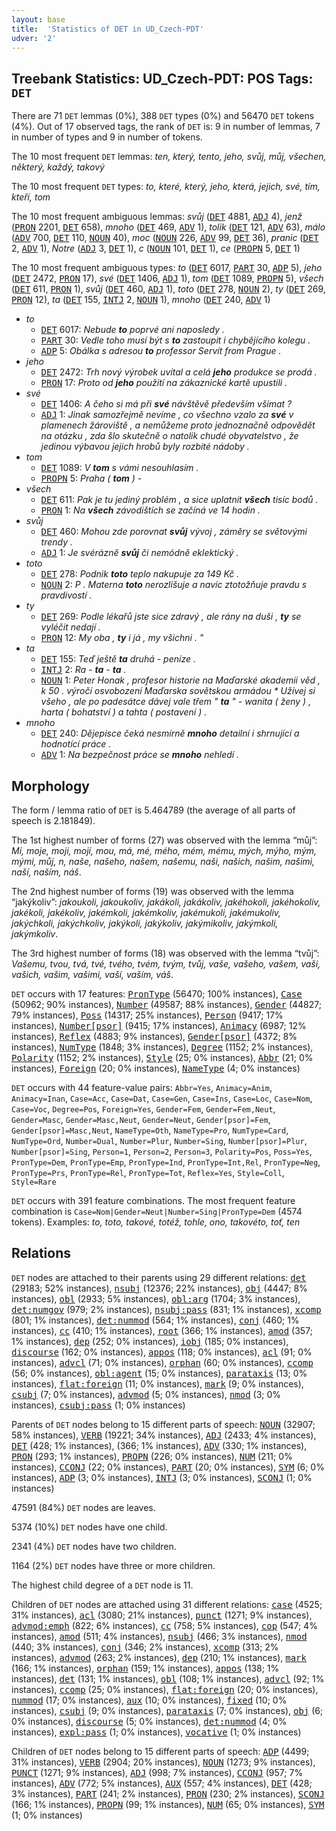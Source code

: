 ```yaml
---
layout: base
title:  'Statistics of DET in UD_Czech-PDT'
udver: '2'
---
```


## Treebank Statistics: UD_Czech-PDT: POS Tags: `DET`

There are 71 `DET` lemmas (0%), 388 `DET` types (0%) and 56470 `DET` tokens (4%).
Out of 17 observed tags, the rank of `DET` is: 9 in number of lemmas, 7 in number of types and 9 in number of tokens.

The 10 most frequent `DET` lemmas: <em>ten, který, tento, jeho, svůj, můj, všechen, některý, každý, takový</em>

The 10 most frequent `DET` types:  <em>to, které, který, jeho, která, jejich, své, tím, kteří, tom</em>

The 10 most frequent ambiguous lemmas: <em>svůj</em> (<tt><a href="cs_pdt-pos-DET.html">DET</a></tt> 4881, <tt><a href="cs_pdt-pos-ADJ.html">ADJ</a></tt> 4), <em>jenž</em> (<tt><a href="cs_pdt-pos-PRON.html">PRON</a></tt> 2201, <tt><a href="cs_pdt-pos-DET.html">DET</a></tt> 658), <em>mnoho</em> (<tt><a href="cs_pdt-pos-DET.html">DET</a></tt> 469, <tt><a href="cs_pdt-pos-ADV.html">ADV</a></tt> 1), <em>tolik</em> (<tt><a href="cs_pdt-pos-DET.html">DET</a></tt> 121, <tt><a href="cs_pdt-pos-ADV.html">ADV</a></tt> 63), <em>málo</em> (<tt><a href="cs_pdt-pos-ADV.html">ADV</a></tt> 700, <tt><a href="cs_pdt-pos-DET.html">DET</a></tt> 110, <tt><a href="cs_pdt-pos-NOUN.html">NOUN</a></tt> 40), <em>moc</em> (<tt><a href="cs_pdt-pos-NOUN.html">NOUN</a></tt> 226, <tt><a href="cs_pdt-pos-ADV.html">ADV</a></tt> 99, <tt><a href="cs_pdt-pos-DET.html">DET</a></tt> 36), <em>pranic</em> (<tt><a href="cs_pdt-pos-DET.html">DET</a></tt> 2, <tt><a href="cs_pdt-pos-ADV.html">ADV</a></tt> 1), <em>Notre</em> (<tt><a href="cs_pdt-pos-ADJ.html">ADJ</a></tt> 3, <tt><a href="cs_pdt-pos-DET.html">DET</a></tt> 1), <em>c</em> (<tt><a href="cs_pdt-pos-NOUN.html">NOUN</a></tt> 101, <tt><a href="cs_pdt-pos-DET.html">DET</a></tt> 1), <em>ce</em> (<tt><a href="cs_pdt-pos-PROPN.html">PROPN</a></tt> 5, <tt><a href="cs_pdt-pos-DET.html">DET</a></tt> 1)

The 10 most frequent ambiguous types:  <em>to</em> (<tt><a href="cs_pdt-pos-DET.html">DET</a></tt> 6017, <tt><a href="cs_pdt-pos-PART.html">PART</a></tt> 30, <tt><a href="cs_pdt-pos-ADP.html">ADP</a></tt> 5), <em>jeho</em> (<tt><a href="cs_pdt-pos-DET.html">DET</a></tt> 2472, <tt><a href="cs_pdt-pos-PRON.html">PRON</a></tt> 17), <em>své</em> (<tt><a href="cs_pdt-pos-DET.html">DET</a></tt> 1406, <tt><a href="cs_pdt-pos-ADJ.html">ADJ</a></tt> 1), <em>tom</em> (<tt><a href="cs_pdt-pos-DET.html">DET</a></tt> 1089, <tt><a href="cs_pdt-pos-PROPN.html">PROPN</a></tt> 5), <em>všech</em> (<tt><a href="cs_pdt-pos-DET.html">DET</a></tt> 611, <tt><a href="cs_pdt-pos-PRON.html">PRON</a></tt> 1), <em>svůj</em> (<tt><a href="cs_pdt-pos-DET.html">DET</a></tt> 460, <tt><a href="cs_pdt-pos-ADJ.html">ADJ</a></tt> 1), <em>toto</em> (<tt><a href="cs_pdt-pos-DET.html">DET</a></tt> 278, <tt><a href="cs_pdt-pos-NOUN.html">NOUN</a></tt> 2), <em>ty</em> (<tt><a href="cs_pdt-pos-DET.html">DET</a></tt> 269, <tt><a href="cs_pdt-pos-PRON.html">PRON</a></tt> 12), <em>ta</em> (<tt><a href="cs_pdt-pos-DET.html">DET</a></tt> 155, <tt><a href="cs_pdt-pos-INTJ.html">INTJ</a></tt> 2, <tt><a href="cs_pdt-pos-NOUN.html">NOUN</a></tt> 1), <em>mnoho</em> (<tt><a href="cs_pdt-pos-DET.html">DET</a></tt> 240, <tt><a href="cs_pdt-pos-ADV.html">ADV</a></tt> 1)


* <em>to</em>
  * <tt><a href="cs_pdt-pos-DET.html">DET</a></tt> 6017: <em>Nebude <b>to</b> poprvé ani naposledy .</em>
  * <tt><a href="cs_pdt-pos-PART.html">PART</a></tt> 30: <em>Vedle toho musí být s <b>to</b> zastoupit i chybějícího kolegu .</em>
  * <tt><a href="cs_pdt-pos-ADP.html">ADP</a></tt> 5: <em>Obálka s adresou <b>to</b> professor Servít from Prague .</em>
* <em>jeho</em>
  * <tt><a href="cs_pdt-pos-DET.html">DET</a></tt> 2472: <em>Trh nový výrobek uvítal a celá <b>jeho</b> produkce se prodá .</em>
  * <tt><a href="cs_pdt-pos-PRON.html">PRON</a></tt> 17: <em>Proto od <b>jeho</b> použití na zákaznické kartě upustili .</em>
* <em>své</em>
  * <tt><a href="cs_pdt-pos-DET.html">DET</a></tt> 1406: <em>A čeho si má při <b>své</b> návštěvě především všímat ?</em>
  * <tt><a href="cs_pdt-pos-ADJ.html">ADJ</a></tt> 1: <em>Jinak samozřejmě nevíme , co všechno vzalo za <b>své</b> v plamenech žároviště , a nemůžeme proto jednoznačně odpovědět na otázku , zda šlo skutečně o natolik chudé obyvatelstvo , že jedinou výbavou jejich hrobů byly rozbité nádoby .</em>
* <em>tom</em>
  * <tt><a href="cs_pdt-pos-DET.html">DET</a></tt> 1089: <em>V <b>tom</b> s vámi nesouhlasím .</em>
  * <tt><a href="cs_pdt-pos-PROPN.html">PROPN</a></tt> 5: <em>Praha ( <b>tom</b> ) -</em>
* <em>všech</em>
  * <tt><a href="cs_pdt-pos-DET.html">DET</a></tt> 611: <em>Pak je tu jediný problém , a sice uplatnit <b>všech</b> tisíc bodů .</em>
  * <tt><a href="cs_pdt-pos-PRON.html">PRON</a></tt> 1: <em>Na <b>všech</b> závodištích se začíná ve 14 hodin .</em>
* <em>svůj</em>
  * <tt><a href="cs_pdt-pos-DET.html">DET</a></tt> 460: <em>Mohou zde porovnat <b>svůj</b> vývoj , záměry se světovými trendy .</em>
  * <tt><a href="cs_pdt-pos-ADJ.html">ADJ</a></tt> 1: <em>Je svérázně <b>svůj</b> či nemódně eklektický .</em>
* <em>toto</em>
  * <tt><a href="cs_pdt-pos-DET.html">DET</a></tt> 278: <em>Podnik <b>toto</b> teplo nakupuje za 149 Kč .</em>
  * <tt><a href="cs_pdt-pos-NOUN.html">NOUN</a></tt> 2: <em>P . Materna <b>toto</b> nerozlišuje a navíc ztotožňuje pravdu s pravdivostí .</em>
* <em>ty</em>
  * <tt><a href="cs_pdt-pos-DET.html">DET</a></tt> 269: <em>Podle lékařů jste sice zdravý , ale rány na duši , <b>ty</b> se vyléčit nedají .</em>
  * <tt><a href="cs_pdt-pos-PRON.html">PRON</a></tt> 12: <em>My oba , <b>ty</b> i já , my všichni . "</em>
* <em>ta</em>
  * <tt><a href="cs_pdt-pos-DET.html">DET</a></tt> 155: <em>Teď ještě <b>ta</b> druhá - peníze .</em>
  * <tt><a href="cs_pdt-pos-INTJ.html">INTJ</a></tt> 2: <em>Ra - <b>ta</b> - <b>ta</b> .</em>
  * <tt><a href="cs_pdt-pos-NOUN.html">NOUN</a></tt> 1: <em>Peter Honak , profesor historie na Maďarské akademii věd , k 50 . výročí osvobození Maďarska sovětskou armádou * Užívej si všeho , ale po padesátce dávej vale třem " <b>ta</b> " - wanita ( ženy ) , harta ( bohatství ) a tahta ( postavení ) .</em>
* <em>mnoho</em>
  * <tt><a href="cs_pdt-pos-DET.html">DET</a></tt> 240: <em>Dějepisce čeká nesmírně <b>mnoho</b> detailní i shrnující a hodnotící práce .</em>
  * <tt><a href="cs_pdt-pos-ADV.html">ADV</a></tt> 1: <em>Na bezpečnost práce se <b>mnoho</b> nehledí .</em>

## Morphology

The form / lemma ratio of `DET` is 5.464789 (the average of all parts of speech is 2.181849).

The 1st highest number of forms (27) was observed with the lemma “můj”: <em>Mí, moje, moji, mojí, mou, má, mé, mého, mém, mému, mých, mýho, mým, mými, můj, n, naše, našeho, našem, našemu, naši, našich, našim, našimi, naší, naším, náš</em>.

The 2nd highest number of forms (19) was observed with the lemma “jakýkoliv”: <em>jakoukoli, jakoukoliv, jakákoli, jakákoliv, jakéhokoli, jakéhokoliv, jakékoli, jakékoliv, jakémkoli, jakémkoliv, jakémukoli, jakémukoliv, jakýchkoli, jakýchkoliv, jakýkoli, jakýkoliv, jakýmikoliv, jakýmkoli, jakýmkoliv</em>.

The 3rd highest number of forms (18) was observed with the lemma “tvůj”: <em>Vašemu, tvou, tvá, tvé, tvého, tvém, tvým, tvůj, vaše, vašeho, vašem, vaši, vašich, vašim, vašimi, vaší, vaším, váš</em>.

`DET` occurs with 17 features: <tt><a href="cs_pdt-feat-PronType.html">PronType</a></tt> (56470; 100% instances), <tt><a href="cs_pdt-feat-Case.html">Case</a></tt> (50962; 90% instances), <tt><a href="cs_pdt-feat-Number.html">Number</a></tt> (49587; 88% instances), <tt><a href="cs_pdt-feat-Gender.html">Gender</a></tt> (44827; 79% instances), <tt><a href="cs_pdt-feat-Poss.html">Poss</a></tt> (14317; 25% instances), <tt><a href="cs_pdt-feat-Person.html">Person</a></tt> (9417; 17% instances), <tt><a href="cs_pdt-feat-Number-psor.html">Number[psor]</a></tt> (9415; 17% instances), <tt><a href="cs_pdt-feat-Animacy.html">Animacy</a></tt> (6987; 12% instances), <tt><a href="cs_pdt-feat-Reflex.html">Reflex</a></tt> (4883; 9% instances), <tt><a href="cs_pdt-feat-Gender-psor.html">Gender[psor]</a></tt> (4372; 8% instances), <tt><a href="cs_pdt-feat-NumType.html">NumType</a></tt> (1848; 3% instances), <tt><a href="cs_pdt-feat-Degree.html">Degree</a></tt> (1152; 2% instances), <tt><a href="cs_pdt-feat-Polarity.html">Polarity</a></tt> (1152; 2% instances), <tt><a href="cs_pdt-feat-Style.html">Style</a></tt> (25; 0% instances), <tt><a href="cs_pdt-feat-Abbr.html">Abbr</a></tt> (21; 0% instances), <tt><a href="cs_pdt-feat-Foreign.html">Foreign</a></tt> (20; 0% instances), <tt><a href="cs_pdt-feat-NameType.html">NameType</a></tt> (4; 0% instances)

`DET` occurs with 44 feature-value pairs: `Abbr=Yes`, `Animacy=Anim`, `Animacy=Inan`, `Case=Acc`, `Case=Dat`, `Case=Gen`, `Case=Ins`, `Case=Loc`, `Case=Nom`, `Case=Voc`, `Degree=Pos`, `Foreign=Yes`, `Gender=Fem`, `Gender=Fem,Neut`, `Gender=Masc`, `Gender=Masc,Neut`, `Gender=Neut`, `Gender[psor]=Fem`, `Gender[psor]=Masc,Neut`, `NameType=Oth`, `NameType=Pro`, `NumType=Card`, `NumType=Ord`, `Number=Dual`, `Number=Plur`, `Number=Sing`, `Number[psor]=Plur`, `Number[psor]=Sing`, `Person=1`, `Person=2`, `Person=3`, `Polarity=Pos`, `Poss=Yes`, `PronType=Dem`, `PronType=Emp`, `PronType=Ind`, `PronType=Int,Rel`, `PronType=Neg`, `PronType=Prs`, `PronType=Rel`, `PronType=Tot`, `Reflex=Yes`, `Style=Coll`, `Style=Rare`

`DET` occurs with 391 feature combinations.
The most frequent feature combination is `Case=Nom|Gender=Neut|Number=Sing|PronType=Dem` (4574 tokens).
Examples: <em>to, toto, takové, totéž, tohle, ono, takovéto, toť, ten</em>


## Relations

`DET` nodes are attached to their parents using 29 different relations: <tt><a href="cs_pdt-dep-det.html">det</a></tt> (29183; 52% instances), <tt><a href="cs_pdt-dep-nsubj.html">nsubj</a></tt> (12376; 22% instances), <tt><a href="cs_pdt-dep-obj.html">obj</a></tt> (4447; 8% instances), <tt><a href="cs_pdt-dep-obl.html">obl</a></tt> (2933; 5% instances), <tt><a href="cs_pdt-dep-obl-arg.html">obl:arg</a></tt> (1704; 3% instances), <tt><a href="cs_pdt-dep-det-numgov.html">det:numgov</a></tt> (979; 2% instances), <tt><a href="cs_pdt-dep-nsubj-pass.html">nsubj:pass</a></tt> (831; 1% instances), <tt><a href="cs_pdt-dep-xcomp.html">xcomp</a></tt> (801; 1% instances), <tt><a href="cs_pdt-dep-det-nummod.html">det:nummod</a></tt> (564; 1% instances), <tt><a href="cs_pdt-dep-conj.html">conj</a></tt> (460; 1% instances), <tt><a href="cs_pdt-dep-cc.html">cc</a></tt> (410; 1% instances), <tt><a href="cs_pdt-dep-root.html">root</a></tt> (366; 1% instances), <tt><a href="cs_pdt-dep-amod.html">amod</a></tt> (357; 1% instances), <tt><a href="cs_pdt-dep-dep.html">dep</a></tt> (252; 0% instances), <tt><a href="cs_pdt-dep-iobj.html">iobj</a></tt> (185; 0% instances), <tt><a href="cs_pdt-dep-discourse.html">discourse</a></tt> (162; 0% instances), <tt><a href="cs_pdt-dep-appos.html">appos</a></tt> (118; 0% instances), <tt><a href="cs_pdt-dep-acl.html">acl</a></tt> (91; 0% instances), <tt><a href="cs_pdt-dep-advcl.html">advcl</a></tt> (71; 0% instances), <tt><a href="cs_pdt-dep-orphan.html">orphan</a></tt> (60; 0% instances), <tt><a href="cs_pdt-dep-ccomp.html">ccomp</a></tt> (56; 0% instances), <tt><a href="cs_pdt-dep-obl-agent.html">obl:agent</a></tt> (15; 0% instances), <tt><a href="cs_pdt-dep-parataxis.html">parataxis</a></tt> (13; 0% instances), <tt><a href="cs_pdt-dep-flat-foreign.html">flat:foreign</a></tt> (11; 0% instances), <tt><a href="cs_pdt-dep-mark.html">mark</a></tt> (9; 0% instances), <tt><a href="cs_pdt-dep-csubj.html">csubj</a></tt> (7; 0% instances), <tt><a href="cs_pdt-dep-advmod.html">advmod</a></tt> (5; 0% instances), <tt><a href="cs_pdt-dep-nmod.html">nmod</a></tt> (3; 0% instances), <tt><a href="cs_pdt-dep-csubj-pass.html">csubj:pass</a></tt> (1; 0% instances)

Parents of `DET` nodes belong to 15 different parts of speech: <tt><a href="cs_pdt-pos-NOUN.html">NOUN</a></tt> (32907; 58% instances), <tt><a href="cs_pdt-pos-VERB.html">VERB</a></tt> (19221; 34% instances), <tt><a href="cs_pdt-pos-ADJ.html">ADJ</a></tt> (2433; 4% instances), <tt><a href="cs_pdt-pos-DET.html">DET</a></tt> (428; 1% instances),  (366; 1% instances), <tt><a href="cs_pdt-pos-ADV.html">ADV</a></tt> (330; 1% instances), <tt><a href="cs_pdt-pos-PRON.html">PRON</a></tt> (293; 1% instances), <tt><a href="cs_pdt-pos-PROPN.html">PROPN</a></tt> (226; 0% instances), <tt><a href="cs_pdt-pos-NUM.html">NUM</a></tt> (211; 0% instances), <tt><a href="cs_pdt-pos-CCONJ.html">CCONJ</a></tt> (22; 0% instances), <tt><a href="cs_pdt-pos-PART.html">PART</a></tt> (20; 0% instances), <tt><a href="cs_pdt-pos-SYM.html">SYM</a></tt> (6; 0% instances), <tt><a href="cs_pdt-pos-ADP.html">ADP</a></tt> (3; 0% instances), <tt><a href="cs_pdt-pos-INTJ.html">INTJ</a></tt> (3; 0% instances), <tt><a href="cs_pdt-pos-SCONJ.html">SCONJ</a></tt> (1; 0% instances)

47591 (84%) `DET` nodes are leaves.

5374 (10%) `DET` nodes have one child.

2341 (4%) `DET` nodes have two children.

1164 (2%) `DET` nodes have three or more children.

The highest child degree of a `DET` node is 11.

Children of `DET` nodes are attached using 31 different relations: <tt><a href="cs_pdt-dep-case.html">case</a></tt> (4525; 31% instances), <tt><a href="cs_pdt-dep-acl.html">acl</a></tt> (3080; 21% instances), <tt><a href="cs_pdt-dep-punct.html">punct</a></tt> (1271; 9% instances), <tt><a href="cs_pdt-dep-advmod-emph.html">advmod:emph</a></tt> (822; 6% instances), <tt><a href="cs_pdt-dep-cc.html">cc</a></tt> (758; 5% instances), <tt><a href="cs_pdt-dep-cop.html">cop</a></tt> (547; 4% instances), <tt><a href="cs_pdt-dep-amod.html">amod</a></tt> (511; 4% instances), <tt><a href="cs_pdt-dep-nsubj.html">nsubj</a></tt> (466; 3% instances), <tt><a href="cs_pdt-dep-nmod.html">nmod</a></tt> (440; 3% instances), <tt><a href="cs_pdt-dep-conj.html">conj</a></tt> (346; 2% instances), <tt><a href="cs_pdt-dep-xcomp.html">xcomp</a></tt> (313; 2% instances), <tt><a href="cs_pdt-dep-advmod.html">advmod</a></tt> (263; 2% instances), <tt><a href="cs_pdt-dep-dep.html">dep</a></tt> (210; 1% instances), <tt><a href="cs_pdt-dep-mark.html">mark</a></tt> (166; 1% instances), <tt><a href="cs_pdt-dep-orphan.html">orphan</a></tt> (159; 1% instances), <tt><a href="cs_pdt-dep-appos.html">appos</a></tt> (138; 1% instances), <tt><a href="cs_pdt-dep-det.html">det</a></tt> (131; 1% instances), <tt><a href="cs_pdt-dep-obl.html">obl</a></tt> (108; 1% instances), <tt><a href="cs_pdt-dep-advcl.html">advcl</a></tt> (92; 1% instances), <tt><a href="cs_pdt-dep-ccomp.html">ccomp</a></tt> (25; 0% instances), <tt><a href="cs_pdt-dep-flat-foreign.html">flat:foreign</a></tt> (20; 0% instances), <tt><a href="cs_pdt-dep-nummod.html">nummod</a></tt> (17; 0% instances), <tt><a href="cs_pdt-dep-aux.html">aux</a></tt> (10; 0% instances), <tt><a href="cs_pdt-dep-fixed.html">fixed</a></tt> (10; 0% instances), <tt><a href="cs_pdt-dep-csubj.html">csubj</a></tt> (9; 0% instances), <tt><a href="cs_pdt-dep-parataxis.html">parataxis</a></tt> (7; 0% instances), <tt><a href="cs_pdt-dep-obj.html">obj</a></tt> (6; 0% instances), <tt><a href="cs_pdt-dep-discourse.html">discourse</a></tt> (5; 0% instances), <tt><a href="cs_pdt-dep-det-nummod.html">det:nummod</a></tt> (4; 0% instances), <tt><a href="cs_pdt-dep-expl-pass.html">expl:pass</a></tt> (1; 0% instances), <tt><a href="cs_pdt-dep-vocative.html">vocative</a></tt> (1; 0% instances)

Children of `DET` nodes belong to 15 different parts of speech: <tt><a href="cs_pdt-pos-ADP.html">ADP</a></tt> (4499; 31% instances), <tt><a href="cs_pdt-pos-VERB.html">VERB</a></tt> (2904; 20% instances), <tt><a href="cs_pdt-pos-NOUN.html">NOUN</a></tt> (1273; 9% instances), <tt><a href="cs_pdt-pos-PUNCT.html">PUNCT</a></tt> (1271; 9% instances), <tt><a href="cs_pdt-pos-ADJ.html">ADJ</a></tt> (998; 7% instances), <tt><a href="cs_pdt-pos-CCONJ.html">CCONJ</a></tt> (957; 7% instances), <tt><a href="cs_pdt-pos-ADV.html">ADV</a></tt> (772; 5% instances), <tt><a href="cs_pdt-pos-AUX.html">AUX</a></tt> (557; 4% instances), <tt><a href="cs_pdt-pos-DET.html">DET</a></tt> (428; 3% instances), <tt><a href="cs_pdt-pos-PART.html">PART</a></tt> (241; 2% instances), <tt><a href="cs_pdt-pos-PRON.html">PRON</a></tt> (230; 2% instances), <tt><a href="cs_pdt-pos-SCONJ.html">SCONJ</a></tt> (166; 1% instances), <tt><a href="cs_pdt-pos-PROPN.html">PROPN</a></tt> (99; 1% instances), <tt><a href="cs_pdt-pos-NUM.html">NUM</a></tt> (65; 0% instances), <tt><a href="cs_pdt-pos-SYM.html">SYM</a></tt> (1; 0% instances)

